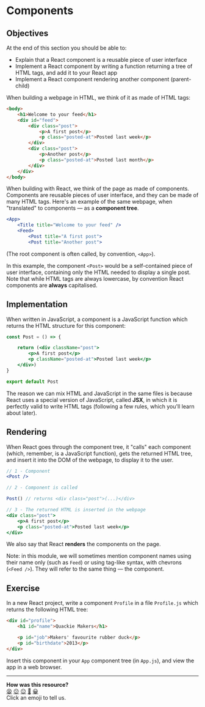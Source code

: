 # Components

## Objectives

At the end of this section you should be able to:
 * Explain that a React component is a reusable piece of user interface
 * Implement a React component by writing a function returning a tree of HTML tags, and add it to your React app
 * Implement a React component rendering another component (parent-child)

When building a webpage in HTML, we think of it as made of HTML tags:

```html
<body>
    <h1>Welcome to your feed</h1>
    <div id="feed">
        <div class="post">
            <p>A first post</p>
            <p class="posted-at">Posted last week</p>
        </div>
        <div class="post">
            <p>Another post</p>
            <p class="posted-at">Posted last month</p>
        </div>
    </div>
</body>
```

When building with React, we think of the page as made of components. Components are reusable pieces of user interface, and they can be made of many HTML tags. Here's an example of the same webpage, when "translated" to components — as a **component tree**.

```jsx
<App>
    <Title title="Welcome to your feed" /> 
    <Feed>
        <Post title="A first post">
        <Post title="Another post">
```

(The root component is often called, by convention, `<App>`).

In this example, the component `<Post>` would be a self-contained piece of user interface, containing only the HTML needed to display a single post. Note that while HTML tags are always lowercase, by convention React components are **always** capitalised.

## Implementation

When written in JavaScript, a component is a JavaScript function which returns the HTML structure for this component:

```jsx
const Post = () => {

    return (<div className="post">
        <p>A first post</p>
        <p className="posted-at">Posted last week</p>
    </div>)
}

export default Post
```

The reason we can mix HTML and JavaScript in the same files is because React uses a special version of JavaScript, called **JSX**, in which it is perfectly valid to write HTML tags (following a few rules, which you'll learn about later).

## Rendering

When React goes through the component tree, it "calls" each component (which, remember, is a JavaScript function), gets the returned HTML tree, and insert it into the DOM of the webpage, to display it to the user.

```jsx
// 1 - Component
<Post />
```

```jsx
// 2 - Component is called

Post() // returns <div class="post">(...)</div>
```

```jsx
// 3 - The returned HTML is inserted in the webpage
<div class="post">
    <p>A first post</p>
    <p class="posted-at">Posted last week</p>
</div>
```

We also say that React **renders** the components on the page.

Note: in this module, we will sometimes mention component names using their name only (such as `Feed`) or using tag-like syntax, with chevrons (`<Feed />`). They will refer to the same thing — the component.

## Exercise

In a new React project, write a component `Profile` in a file `Profile.js` which returns the following HTML tree:

```html
<div id="profile">
    <h1 id="name">Quackie Makers</h1>

    <p id="job">Makers' favourite rubber duck</p>
    <p id="birthdate">2013</p>
</div>
```

Insert this component in your `App` component tree (in `App.js`), and view the app in a web browser.


<!-- BEGIN GENERATED SECTION DO NOT EDIT -->

---

**How was this resource?**  
[😫](https://airtable.com/shrUJ3t7KLMqVRFKR?prefill_Repository=makersacademy%2Fjavascript-react-applications&prefill_File=react%2F2_components.md&prefill_Sentiment=😫) [😕](https://airtable.com/shrUJ3t7KLMqVRFKR?prefill_Repository=makersacademy%2Fjavascript-react-applications&prefill_File=react%2F2_components.md&prefill_Sentiment=😕) [😐](https://airtable.com/shrUJ3t7KLMqVRFKR?prefill_Repository=makersacademy%2Fjavascript-react-applications&prefill_File=react%2F2_components.md&prefill_Sentiment=😐) [🙂](https://airtable.com/shrUJ3t7KLMqVRFKR?prefill_Repository=makersacademy%2Fjavascript-react-applications&prefill_File=react%2F2_components.md&prefill_Sentiment=🙂) [😀](https://airtable.com/shrUJ3t7KLMqVRFKR?prefill_Repository=makersacademy%2Fjavascript-react-applications&prefill_File=react%2F2_components.md&prefill_Sentiment=😀)  
Click an emoji to tell us.

<!-- END GENERATED SECTION DO NOT EDIT -->
